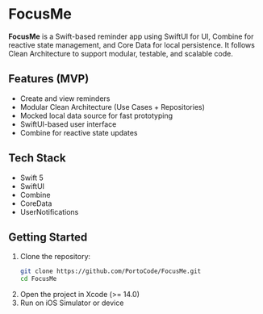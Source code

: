 # FocusMe

**FocusMe** is a Swift-based reminder app using SwiftUI for UI, Combine for reactive state management, and Core Data for local persistence. It follows Clean Architecture to support modular, testable, and scalable code.

## Features (MVP)
- Create and view reminders
- Modular Clean Architecture (Use Cases + Repositories)
- Mocked local data source for fast prototyping
- SwiftUI-based user interface
- Combine for reactive state updates

## Tech Stack
- Swift 5
- SwiftUI
- Combine
- CoreData
- UserNotifications

## Getting Started
1. Clone the repository:
   ```bash
   git clone https://github.com/PortoCode/FocusMe.git
   cd FocusMe
   ```
2. Open the project in Xcode (>= 14.0)
3. Run on iOS Simulator or device

